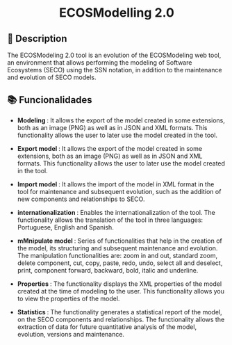 
<h1 align="center">ECOSModelling 2.0</h1>

## :memo: Description
The ECOSModeling 2.0 tool is an evolution of the ECOSModeling web tool, an environment that allows performing the modeling of Software Ecosystems (SECO) using the SSN notation, in addition to the maintenance and evolution of SECO models.

## :books: Funcionalidades
* <b>Modeling </b>: It allows the export of the model created in some extensions, both as an image (PNG) as well as in JSON and XML formats. This functionality allows the user to later use the model created in the tool.

* <b>Export model </b>: It allows the export of the model created in some extensions, both as an image (PNG) as well as in JSON and XML formats. This functionality allows the user to later use the model created in the tool.

* <b>Import model </b>: It allows the import of the model in XML format in the tool for maintenance and subsequent evolution, such as the addition of new components and relationships to SECO.

* <b>internationalization </b>: Enables the internationalization of the tool. The functionality allows the translation of the tool in three languages: Portuguese, English and Spanish.

* <b>mMnipulate model </b>: Series of functionalities that help in the creation of the model, its structuring and subsequent maintenance and evolution. The manipulation functionalities are: zoom in and out, standard zoom, delete component, cut, copy, paste, redo, undo, select all and deselect, print, component forward, backward, bold, italic and underline. 
 
* <b>Properties </b>: The functionality displays the XML properties of the model created at the time of modeling to the user. This functionality allows you to view the properties of the model.

* <b>Statistics </b>: The functionality generates a statistical report of the model, on the SECO components and relationships. The functionality allows the extraction of data for future quantitative analysis of the model, evolution, versions and maintenance.

